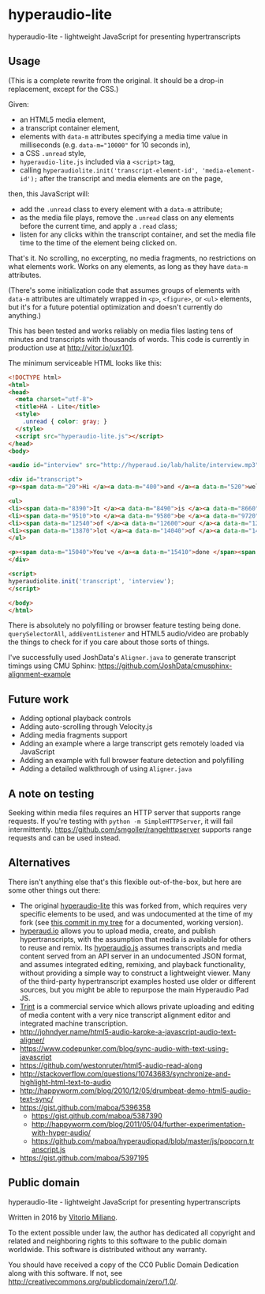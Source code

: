 # hyperaudio-lite

hyperaudio-lite - lightweight JavaScript for presenting hypertranscripts

## Usage

(This is a complete rewrite from the original.  It should be a drop-in replacement, except for the CSS.)

Given:

- an HTML5 media element,
- a transcript container element,
- elements with `data-m` attributes specifying a media time value in milliseconds (e.g. `data-m="10000"` for 10 seconds in),
- a CSS `.unread` style,
- `hyperaudio-lite.js` included via a `<script>` tag,
- calling `hyperaudiolite.init('transcript-element-id', 'media-element-id');` after the transcript and media elements are on the page,

then, this JavaScript will:

- add the `.unread` class to every element with a `data-m` attribute;
- as the media file plays, remove the `.unread` class on any elements before the current time, and apply a `.read` class;
- listen for any clicks within the transcript container, and set the media file time to the time of the element being clicked on.

That's it.  No scrolling, no excerpting, no media fragments, no restrictions on what elements work.  Works on any elements, as long as they have `data-m` attributes.

(There's some initialization code that assumes groups of elements with `data-m` attributes are ultimately wrapped in `<p>`, `<figure>`, or `<ul>` elements, but it's for a future potential optimization and doesn't currently do anything.)

This has been tested and works reliably on media files lasting tens of minutes and transcripts with thousands of words.  This code is currently in production use at <http://vitor.io/uxr101>.

The minimum serviceable HTML looks like this:

```html
<!DOCTYPE html>
<html>
<head>
  <meta charset="utf-8">
  <title>HA - Lite</title>
  <style>
    .unread { color: gray; }
  </style>
  <script src="hyperaudio-lite.js"></script>
</head>
<body>

<audio id="interview" src="http://hyperaud.io/lab/halite/interview.mp3" type="audio/mpeg" controls></audio>

<div id="transcript">
<p><span data-m="20">Hi </a><a data-m="400">and </a><a data-m="520">welcome </a><a data-m="840">to </a><a data-m="940">INSIGHT </a><a data-m="1260">intercom </a><a data-m="1690">today </span><span data-m="1880">I'm </a><a data-m="2010">joined </a><a data-m="2260">by </a><a data-m="2420">Sam </a><a data-m="2680">Mills </a><a data-m="2900">You </a><a data-m="3030">look </a><a data-m="3340">who </span><span data-m="3480">is </a><a data-m="3870">a </a><a data-m="4200">writer </a><a data-m="4700">and </a><a data-m="4980">founder </a><a data-m="5300">of </a><a data-m="5470">user </span><span data-m="5750">on </a><a data-m="5950">board </a><a data-m="6360">. </a><a data-m="7020">Thanks </a><a data-m="7180">so </a><a data-m="7250">much </a><a data-m="7400">for </a><a data-m="7590">joining </span><span data-m="7920">us </a><a data-m="8270">. </span></p>

<ul>
<li><span data-m="8390">It </a><a data-m="8490">is </a><a data-m="8660">an </a><a data-m="8790">absolute </a><a data-m="9210">pleasure </span></li>
<li><span data-m="9510">to </a><a data-m="9580">be </a><a data-m="9720">here </a><a data-m="10800">. </a><a data-m="11280">So </a><a data-m="11630">I </a><a data-m="11700">believe </a><a data-m="12310">most </span></li>
<li><span data-m="12540">of </a><a data-m="12600">our </a><a data-m="12670">readers </a><a data-m="12980">be </a><a data-m="13100">pretty </a><a data-m="13290">familiar </a><a data-m="13790">a </span></li>
<li><span data-m="13870">lot </a><a data-m="14040">of </a><a data-m="14120">your </a><a data-m="14250">work </a><a data-m="14740">. </span></li>
</ul>

<p><span data-m="15040">You've </a><a data-m="15410">done </span><span data-m="15580">a </a><a data-m="15670">lot </a><a data-m="15870">of </a><a data-m="15970">Tara </a><a data-m="16230">downs </a><a data-m="16500">of </a><a data-m="16620">money </span><span data-m="16880">money </a><a data-m="17180">money </a><a data-m="17500">popular </a><a data-m="18090">products </a><a data-m="19240">spending </a><a data-m="19710">exactly </a><a data-m="20190">had </span><span data-m="20420">a </a><a data-m="21600">on </a><a data-m="21800">board </a><a data-m="22040">new </a><a data-m="22250">users </a><a data-m="24090">basically </a><a data-m="24490">achieve </span><span data-m="24840">their </a><a data-m="24940">business </a><a data-m="25300">goals </a><a data-m="26330">to </a><a data-m="26490">get </a><a data-m="26640">straight </a><a data-m="27130">into </span><span data-m="27400">it </a><a data-m="27580">. </span></p>
</div>

<script>
hyperaudiolite.init('transcript', 'interview');
</script>

</body>
</html>
```

There is absolutely no polyfilling or browser feature testing being done.  `querySelectorAll`, `addEventListener` and HTML5 audio/video are probably the things to check for if you care about those sorts of things.

I've successfully used JoshData's `Aligner.java` to generate transcript timings using CMU Sphinx: https://github.com/JoshData/cmusphinx-alignment-example

## Future work

- Adding optional playback controls
- Adding auto-scrolling through Velocity.js
- Adding media fragments support
- Adding an example where a large transcript gets remotely loaded via JavaScript
- Adding an example with full browser feature detection and polyfilling
- Adding a detailed walkthrough of using `Aligner.java`

## A note on testing

Seeking within media files requires an HTTP server that supports range requests.  If you're testing with `python -m SimpleHTTPServer`, it will fail intermittently.  https://github.com/smgoller/rangehttpserver supports range requests and can be used instead.

## Alternatives

There isn't anything else that's this flexible out-of-the-box, but here are some other things out there:

* The original [hyperaudio-lite](https://github.com/hyperaudio/hyperaudio-lite) this was forked from, which requires very specific elements to be used, and was undocumented at the time of my fork (see [this commit in my tree](https://github.com/vitorio/hyperaudio-lite/tree/0467ef6ed8de57a1a3067cb808e2c96c757a76af) for a documented, working version).
* [hyperaud.io](http://hyperaud.io/) allows you to upload media, create, and publish hypertranscripts, with the assumption that media is available for others to reuse and remix.  Its [hyperaudio.js](https://github.com/hyperaudio/hyperaudio-pad) assumes transcripts and media content served from an API server in an undocumented JSON format, and assumes integrated editing, remixing, and playback functionality, without providing a simple way to construct a lightweight viewer.  Many of the third-party hypertranscript examples hosted use older or different sources, but you might be able to repurpose the main Hyperaudio Pad JS.
* [Trint](https://trint.com) is a commercial service which allows private uploading and editing of media content with a very nice transcript alignment editor and integrated machine transcription.
* http://johndyer.name/html5-audio-karoke-a-javascript-audio-text-aligner/
* https://www.codepunker.com/blog/sync-audio-with-text-using-javascript
* https://github.com/westonruter/html5-audio-read-along
* http://stackoverflow.com/questions/10743683/synchronize-and-highlight-html-text-to-audio
* http://happyworm.com/blog/2010/12/05/drumbeat-demo-html5-audio-text-sync/
* https://gist.github.com/maboa/5396358
  * https://gist.github.com/maboa/5387390
  * http://happyworm.com/blog/2011/05/04/further-experimentation-with-hyper-audio/
  * https://github.com/maboa/hyperaudiopad/blob/master/js/popcorn.transcript.js
* https://gist.github.com/maboa/5397195

## Public domain

hyperaudio-lite - lightweight JavaScript for presenting hypertranscripts

Written in 2016 by [Vitorio Miliano](http://vitor.io/).

To the extent possible under law, the author has dedicated all copyright and related and neighboring rights to this software to the public domain worldwide.  This software is distributed without any warranty.

You should have received a copy of the CC0 Public Domain Dedication along with this software.  If not, see <http://creativecommons.org/publicdomain/zero/1.0/>.
